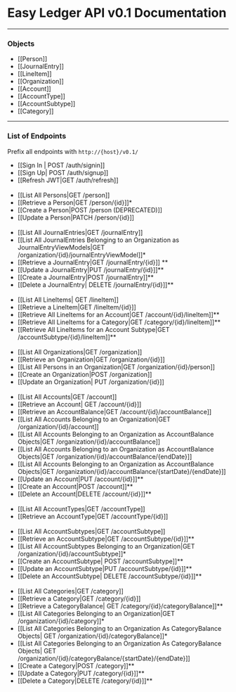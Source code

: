 # Easy Ledger API v0.1 Documentation
___

### Objects
- [[Person]]
- [[JournalEntry]]
- [[LineItem]]
- [[Organization]]
- [[Account]]
- [[AccountType]]
- [[AccountSubtype]]
- [[Category]]
___
### List of Endpoints

Prefix all endpoints with `http://{host}/v0.1/`
- [[Sign In | POST /auth/signin]]
- [[Sign Up| POST /auth/signup]]
- [[Refresh JWT|GET /auth/refresh]]
<br/><br/>
- [[List All Persons|GET /person]]
- [[Retrieve a Person|GET /person/{id}]]*
- [[Create a Person|POST /person (DEPRECATED)]]
- [[Update a Person|PATCH /person/{id}]]
<br/> <br/>
- [[List All JournalEntries|GET /journalEntry]]
- [[List All JournalEntries Belonging to an Organization as JournalEntryViewModels|GET /organization/{id}/journalEntryViewModel]]*
- [[Retrieve a JournalEntry|GET /journalEntry/{id}]] **
- [[Update a JournalEntry|PUT /journalEntry/{id}]]**
- [[Create a JournalEntry|POST /journalEntry]]**
- [[Delete a JournalEntry| DELETE /journalEntry/{id}]]**
<br/><br/>
- [[List All LineItems| GET /lineItem]]
- [[Retrieve a LineItem|GET /lineItem/{id}]]
- [[Retrieve All LineItems for an Account|GET /account/{id}/lineItem]]**
- [[Retrieve All LineItems for a Category|GET /category/{id}/lineItem]]**
- [[Retrieve All LineItems for an Account Subtype|GET /accountSubtype/{id}/lineItem]]**
<br/><br/>
- [[List All Organizations|GET /organization]]
- [[Retrieve an Organization|GET /organization/{id}]]
- [[List All Persons in an Organization|GET /organization/{id}/person]]
- [[Create an Organization|POST /organization]]
- [[Update an Organization| PUT /organization/{id}]]
<br/><br/>
- [[List All Accounts|GET /account]]
- [[Retrieve an Account| GET /account/{id}]]
- [[Retrieve an AccountBalance|GET /account/{id}/accountBalance]]
- [[List All Accounts Belonging to an Organization|GET /organization/{id}/account]]
- [[List All Accounts Belonging to an Organization as AccountBalance Objects|GET /organization/{id}/accountBalance]]
- [[List All Accounts Belonging to an Organization as AccountBalance Objects|GET /organization/{id}/accountBalance/{endDate}]]
- [[List All Accounts Belonging to an Organization as AccountBalance Objects|GET /organization/{id}/accountBalance/{startDate}/{endDate}]]
- [[Update an Account|PUT /account/{id}]]**
- [[Create an Account|POST /account]]**
- [[Delete an Account|DELETE /account/{id}]]**
<br/><br/>
- [[List All AccountTypes|GET /accountType]]
- [[Retrieve an AccountType|GET /accountType/{id}]]
<br/><br/>
- [[List All AccountSubtypes|GET /accountSubtype]]
- [[Retrieve an AccountSubtype|GET /accountSubtype/{id}]]**
- [[List All AccountSubtypes Belonging to an Organization|GET /organization/{id}/accountSubtype]]*
- [[Create an AccountSubtype| POST /accountSubtype]]**
- [[Update an AccountSubtype|PUT /accountSubtype/{id}]]**
- [[Delete an AccountSubtype| DELETE /accountSubtype/{id}]]**
<br/><br/>
- [[List All Categories|GET /category]]
- [[Retrieve a Category|GET /category/{id}]]
- [[Retrieve a CategoryBalance| GET /category/{id}/categoryBalance]]**
- [[List All Categories Belonging to an Organization|GET /organization/{id}/category]]*
- [[List All Categories Belonging to an Organization As CategoryBalance Objects| GET /organization/{id}/categoryBalance]]*
- [[List All Categories Belonging to an Organization As CategoryBalance Objects| GET /organization/{id}/categoryBalance/{startDate}/{endDate}]]
- [[Create a Category|POST /category]]**
- [[Update a Category|PUT /category/{id}]]**
- [[Delete a Category|DELETE /category/{id}]]**







